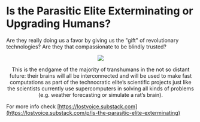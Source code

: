 # Is the Parasitic Elite Exterminating or Upgrading Humans?
Are they really doing us a favor by giving us the "gift" of revolutionary technologies? Are they that compassionate to be blindly trusted?

<div align="center">
    <img src="https://cdn.substack.com/image/fetch/w_1456,c_limit,f_auto,q_auto:good,fl_progressive:steep/https%3A%2F%2Fbucketeer-e05bbc84-baa3-437e-9518-adb32be77984.s3.amazonaws.com%2Fpublic%2Fimages%2Fbae619f0-e6bb-4ef1-86cf-fc94fc3afc96_762x1049.jpeg" />
<p>This is the endgame of the majority of transhumans in the not so distant future: their brains will all be interconnected and will be used to make fast computations as part of the technocratic elite’s scientific projects just like the scientists currently use supercomputers in solving all kinds of problems (e.g. weather forecasting or simulate a rat’s brain).</p>
</div>

For more info check [https://lostvoice.substack.com](https://lostvoice.substack.com/p/is-the-parasitic-elite-exterminating)
